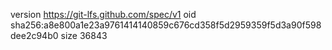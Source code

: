 version https://git-lfs.github.com/spec/v1
oid sha256:a8e800a1e23a9761414140859c676cd358f5d2959359f5d3a90f598dee2c94b0
size 36843
